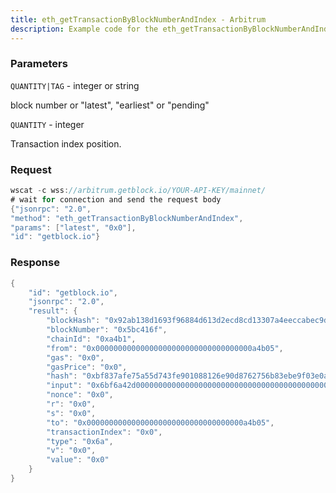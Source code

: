 ```yaml
---
title: eth_getTransactionByBlockNumberAndIndex - Arbitrum
description: Example code for the eth_getTransactionByBlockNumberAndIndex ws method. Сomplete guide on how to use eth_getTransactionByBlockNumberAndIndex ws in GetBlock.io Web3 documentation.
---
```


### Parameters


`QUANTITY|TAG` - integer or string

block number or "latest", "earliest" or "pending"

`QUANTITY` - integer

Transaction index position.

### Request

``` java
wscat -c wss://arbitrum.getblock.io/YOUR-API-KEY/mainnet/ 
# wait for connection and send the request body 
{"jsonrpc": "2.0",
"method": "eth_getTransactionByBlockNumberAndIndex",
"params": ["latest", "0x0"],
"id": "getblock.io"}
```

###  Response

``` java
{
    "id": "getblock.io",
    "jsonrpc": "2.0",
    "result": {
        "blockHash": "0x92ab138d1693f96884d613d2ecd8cd13307a4eeccabec9dd9d6ce2b0e0aae62e",
        "blockNumber": "0x5bc416f",
        "chainId": "0xa4b1",
        "from": "0x00000000000000000000000000000000000a4b05",
        "gas": "0x0",
        "gasPrice": "0x0",
        "hash": "0xbf837afe75a55d743fe901088126e90d8762756b83ebe9f03e0a568b6fd45918",
        "input": "0x6bf6a42d000000000000000000000000000000000000000000000000000000000000000000000000000000000000000000000000000000000000000000000000010924a90000000000000000000000000000000000000000000000000000000005bc416f0000000000000000000000000000000000000000000000000000000000000000",
        "nonce": "0x0",
        "r": "0x0",
        "s": "0x0",
        "to": "0x00000000000000000000000000000000000a4b05",
        "transactionIndex": "0x0",
        "type": "0x6a",
        "v": "0x0",
        "value": "0x0"
    }
}
```

